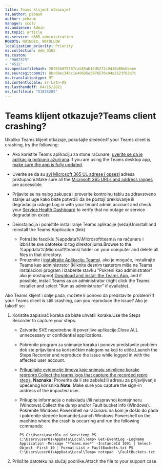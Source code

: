 ```yaml
---
title: Teams klijent otkazuje?
ms.author: pebaum
author: pebaum
manager: scotv
ms.audience: Admin
ms.topic: article
ms.service: o365-administration
ROBOTS: NOINDEX, NOFOLLOW
localization_priority: Priority
ms.collection: Adm_O365
ms.custom:
- "9002323"
- "4512"
ms.openlocfilehash: 20f03b075787cab85ab15d5272c0416b88ebbaee
ms.sourcegitcommit: 8bc60ec34bc1e40685e3976576e04a2623f63a7c
ms.translationtype: MT
ms.contentlocale: sr-Latn-RS
ms.lasthandoff: 04/15/2021
ms.locfileid: "51826285"
---
```

# <a name="teams-client-crashing"></a><span data-ttu-id="a9908-102">Teams klijent otkazuje?</span><span class="sxs-lookup"><span data-stu-id="a9908-102">Teams client crashing?</span></span>

<span data-ttu-id="a9908-103">Ukoliko Teams klijent otkazuje, pokušajte sledeće:</span><span class="sxs-lookup"><span data-stu-id="a9908-103">If your Teams client is crashing, try the following:</span></span>

- <span data-ttu-id="a9908-104">Ako koristite Teams aplikaciju za stone računare, [ uverite se da je aplikacija potpuno ažurirana](https://support.office.com/article/Update-Microsoft-Teams-535a8e4b-45f0-4f6c-8b3d-91bca7a51db1).</span><span class="sxs-lookup"><span data-stu-id="a9908-104">If you are using the Teams desktop app, [make sure the app is fully updated](https://support.office.com/article/Update-Microsoft-Teams-535a8e4b-45f0-4f6c-8b3d-91bca7a51db1).</span></span>

- <span data-ttu-id="a9908-105">Uverite se da su [svi Microsoft 365 UL adrese i opsezi](https://docs.microsoft.com/microsoftteams/connectivity-issues) adresa pristupačni.</span><span class="sxs-lookup"><span data-stu-id="a9908-105">Make sure all the [Microsoft 365 URLs and address ranges](https://docs.microsoft.com/microsoftteams/connectivity-issues) are accessible.</span></span>

- <span data-ttu-id="a9908-106">Prijavite se na nalog zakupca [](https://docs.microsoft.com/office365/enterprise/view-service-health) i proverite kontrolnu tablu za zdravstveno stanje usluge kako biste potvrdili da ne postoji preklovanje ili degradacija usluge.</span><span class="sxs-lookup"><span data-stu-id="a9908-106">Log in with your tenant admin account and check your [Service Health Dashboard](https://docs.microsoft.com/office365/enterprise/view-service-health) to verify that no outage or service degradation exists.</span></span>

- <span data-ttu-id="a9908-107">Deinstalacija i poništite instaliranje Teams aplikacije (veza)</span><span class="sxs-lookup"><span data-stu-id="a9908-107">Uninstall and reinstall the Teams Application (link)</span></span>
    - <span data-ttu-id="a9908-108">Potražite fasciklu %appdata%\Microsoft\teams\ na računaru i izbrišite sve datoteke iz tog direktorijuma.</span><span class="sxs-lookup"><span data-stu-id="a9908-108">Browse to the %appdata%\Microsoft\teams\ folder on your computer and delete all files in that directory.</span></span>
    - <span data-ttu-id="a9908-109">Preuzmite i [instalirajte Aplikaciju Teams](https://www.microsoft.com/microsoft-365/microsoft-teams/group-chat-software#office-DesktopAppDownload-ofoushy)i, ako je moguće, instalirajte Teams kao administrator (kliknite desnim tasterom miša na Teams instalacioni program i izaberite stavku "Pokreni kao administrator" ako je dostupno).</span><span class="sxs-lookup"><span data-stu-id="a9908-109">[Download and install the Teams App](https://www.microsoft.com/microsoft-365/microsoft-teams/group-chat-software#office-DesktopAppDownload-ofoushy), and if possible, install Teams as an administrator (right click the Teams installer and select "Run as administrator" if available).</span></span>

<span data-ttu-id="a9908-110">Ako Teams klijent i dalje pada, možete li ponovo da predstavite problem?</span><span class="sxs-lookup"><span data-stu-id="a9908-110">If your Teams client is still crashing, can you reproduce the issue?</span></span> <span data-ttu-id="a9908-111">Ako je tako:</span><span class="sxs-lookup"><span data-stu-id="a9908-111">If so:</span></span>

1. <span data-ttu-id="a9908-112">Koristite zapisivač koraka da biste uhvatili korake.</span><span class="sxs-lookup"><span data-stu-id="a9908-112">Use the Steps Recorder to capture your steps.</span></span>
    - <span data-ttu-id="a9908-113">Zatvorite SVE nepotrebne ili poverljive aplikacije.</span><span class="sxs-lookup"><span data-stu-id="a9908-113">Close ALL unnecessary or confidential applications.</span></span>
    - <span data-ttu-id="a9908-114">Pokrenite program za snimanje koraka i ponovo predstavite problem dok ste prijavljeni sa korisničkim nalogom na koji to utiče.</span><span class="sxs-lookup"><span data-stu-id="a9908-114">Launch the Steps Recorder and reproduce the issue while logged in with the affected user account.</span></span>
    - <span data-ttu-id="a9908-115">[Prikupljajte evidencije timova koje snimaju snimljene korake repropro.](https://docs.microsoft.com/microsoftteams/log-files)</span><span class="sxs-lookup"><span data-stu-id="a9908-115">[Collect the teams logs that capture the recorded repro steps](https://docs.microsoft.com/microsoftteams/log-files).</span></span> <span data-ttu-id="a9908-116">**Naznaka:** Proverite da li ste zabeležili adresu za prijavljivanje upečenog korisnika.</span><span class="sxs-lookup"><span data-stu-id="a9908-116">**Note**: Make sure you capture the sign-in address of the impacted user.</span></span>
    - <span data-ttu-id="a9908-117">Prikupite informacije o neiskladu i/ili neispravnoj kontejnneru (Windows).</span><span class="sxs-lookup"><span data-stu-id="a9908-117">Collect the dump and/or Fault bucket info (Windows).</span></span> <span data-ttu-id="a9908-118">Pokrenite Windows PowerShell na računaru na kom je došlo do pada i pokrenite sledeće komande:</span><span class="sxs-lookup"><span data-stu-id="a9908-118">Launch Windows Powershell on the machine where the crash is occurring and run the following commands:</span></span>

        `
        PS C:\Users\user01> cd $env:temp
        PS C:\Users\user01\AppData\Local\Temp> Get-EventLog -LogName Application -Message "*Teams.exe*" -InstanceId 1001 | Select-Object -First 10 | Format-List > FaultBuckets.txt
        PS C:\Users\user01\AppData\Local\Temp> notepad .\FaultBuckets.txt
        `
    
2. <span data-ttu-id="a9908-119">Priložite datoteku na slučaj podrške.</span><span class="sxs-lookup"><span data-stu-id="a9908-119">Attach the file to your support case.</span></span>
